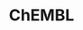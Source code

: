 ---
layout: default
bigquery: https://console.cloud.google.com/bigquery?p=patents-public-data&d=ebi_chembl&page=dataset
citation: '"The ChEMBL database in 2017." Anna Gaulton, Anne Hersey, Michał Nowotka,
  A Patrícia Bento, Jon Chambers, David Mendez, Prudence Mutowo, Francis Atkinson,
  Louisa J Bellis, Elena Cibrián-Uhalte, Mark Davies, Nathan Dedman, Anneli Karlsson,
  María Paula Magariños, John P Overington, George Papadatos, Ines Smit, Andrew R
  Leach Nucleic acids Research (2017) 45 (Database Issue), D945-D954'
contributors: European Bioinformatics Institute
cost: None
description: ChEMBL Data is a manually curated database of small molecules used in
  drug discovery, including information about existing patented drugs.
documentation: 'schema: https://www.ebi.ac.uk/chembl/db_schema


  '
last_edit: 04/08/2022, 19:32:36
location: https://console.cloud.google.com/marketplace/product/google_patents_public_datasets/chembl
maintained_by: EMBL-EBI, an outstation of European Molecular Biology Laboratory
related_publications: '

  ChEMBL: towards direct deposition of bioassay data.


  Mendez D, Gaulton A, Bento AP, Chambers J, De Veij M, Félix E, Magariños MP, Mosquera
  JF, Mutowo P, Nowotka M, Gordillo-Marañón M, Hunter F, Junco L, Mugumbate G, Rodriguez-Lopez
  M, Atkinson F, Bosc N, Radoux CJ, Segura-Cabrera A, Hersey A, Leach AR.


  — Nucleic Acids Res. 2019; 47(D1):D930-D940. doi: 10.1093/nar/gky1075

  '
schema_fields:
- assay_tissue
- component_id
- usan_substem
- standard_relation
- molecule_type
- record_id
- assay_class_id
- drug_product_flag
- hba_lipinski
- warning_class
- first_in_class
- chirality
- pref_name
- target_mapping
- smid
- ref_id
- target_type
- assay_cell_type
- assay_source
- relationship
- major_class
- ddd_units
- level1_description
- usan_stem_definition
- ref_type
- parameter_value
- assay_subcellular_fraction
- who_extra
- approval_date
- cidx
- orig_description
- alert_name
- caloha_id
- qed_weighted
- warnref_id
- cx_logp
- stem
- inorganic_flag
- assay_test_type
- subgroup
- publication_number
- helm_notation
- hba
- oc_id
- level2
- availability_type
- mc_target_name
- domain_id
- efo_term
- compound_key
- result_flag
- chembl_id
- rgid
- innovator_company
- protclasssyn_id
- downgraded
- db_source
- uberon_id
- compd_id
- mc_organism
- sequence
- text_value
- go_id
- assay_category
- ad_type
- delist_flag
- published_type
- definition
- le
- value
- src_assay_id
- cell_ontology_id
- ro3_pass
- dosage_form
- mecref_id
- product_id
- patent_expire_date
- domain_description
- abstract
- tid_fixed
- standard_text_value
- drug_substance_flag
- standard_upper_value
- mol_frac_id
- acd_most_bpka
- patent_use_code
- warning_type
- trade_name
- actsm_id
- cx_logd
- journal
- black_box_warning
- acd_logp
- tbl
- l3
- entity_type
- units
- syn_type
- patent_no
- doc_type
- efo_id
- status
- direct_interaction
- uo_units
- published_relation
- mec_id
- compound_name
- targrel_id
- assay_desc
- activity_comment
- compsyn_id
- class_level
- protein_class_id
- cpd_str_alert_id
- met_comment
- oral
- co_stem_id
- last_active
- first_approval
- confidence
- target_desc
- priority
- alert_id
- withdrawn_class
- molfile
- curated_by
- level5
- comp_go_id
- standard_units
- parameter_type
- level2_description
- route
- polymer_flag
- l4
- assay_strain
- data_validity_comment
- description
- site_name
- first_page
- volume
- updated_by
- company
- binding_site_comment
- warning_year
- previous_company
- isoform
- drugind_id
- structure_type
- doc_id
- usan_year
- cell_id
- parenteral
- level3
- accession
- alert_set_id
- prodrug
- canonical_smiles
- db_version
- ddd_admr
- curation_comment
- protein_class_desc
- atc_code
- comp_class_id
- formulation_id
- set_name
- psa
- level3_description
- submission_date
- name
- warning_id
- updated_on
- bto_id
- mol_hrac_id
- l8
- mechanism_of_action
- alogp
- source_domain_id
- assay_type
- dosed_ingredient
- l6
- country
- predbind_id
- irac_code
- src_compound_id
- bao_id
- mc_tax_id
- ap_id
- natural_product
- pathway_key
- published_value
- cell_source_tissue
- log_id
- domain_type
- creation_date
- res_stem_id
- authors
- action_type
- homologue
- clo_id
- selectivity_comment
- chebi_par_id
- ddd_id
- molecular_species
- parent_molregno
- hrac_class_id
- species_group_flag
- usan_stem_id
- frac_class_id
- sitecomp_id
- end_position
- tax_id
- num_ro5_violations
- class_type
- cl_lincs_id
- withdrawn_country
- normal_range_max
- irac_class_id
- targcomp_id
- protein_class_synonym
- biocomp_id
- assay_organism
- heavy_atoms
- path
- mol_irac_id
- standard_type
- parent_go_id
- src_short_name
- mc_target_type
- pathway_id
- l2
- molregno
- level4_description
- annotation
- patent_id
- who_name
- research_stem
- job_id
- standard_inchi_key
- sei
- last_page
- stat
- site_residues
- warning_description
- withdrawn_reason
- enzyme_name
- src_id
- molecular_mechanism
- applicant_full_name
- aromatic_rings
- source
- activity_count
- level1
- metref_id
- active_molregno
- indication_class
- indref_id
- cell_source_tax_id
- molsyn_id
- component_type
- toid
- bei
- l7
- disease_efficacy
- site_id
- issue
- ddd_value
- assay_tax_id
- warning_country
- aspect
- potential_duplicate
- topical
- ass_cls_map_id
- l5
- qudt_units
- standard_flag
- rtb
- therapeutic_flag
- hbd
- withdrawn_year
- organism
- mesh_id
- mesh_heading
- normal_range_min
- assay_param_id
- stem_class
- sequence_md5sum
- cx_most_apka
- comments
- synonyms
- num_lipinski_ro5_violations
- enzyme_tid
- max_phase_for_ind
- standard_inchi
- src_description
- assay_id
- ridx
- mw_monoisotopic
- doi
- bao_endpoint
- acd_most_apka
- relationship_desc
- standard_value
- met_conversion
- mutation
- as_id
- cx_most_bpka
- activity_id
- bao_format
- num_alerts
- idx
- aidx
- domain_name
- met_id
- published_units
- tid
- mw_freebase
- cell_description
- lle
- label
- pchembl_value
- mol_atc_id
- hbd_lipinski
- relationship_type
- year
- ingredient
- mechanism_comment
- strength
- withdrawn_flag
- max_phase
- tissue_id
- usan_stem
- component_synonym
- pubmed_id
- cell_source_organism
- std_act_id
- entity_id
- variant_id
- frac_code
- substrate_record_id
- version
- acd_logd
- level4
- confidence_score
- mc_target_accession
- ddd_comment
- start_position
- type
- hrac_code
- related_tid
- cell_name
- nda_type
- upper_value
- ref_url
- parent_id
- full_mwt
- metabolite_record_id
- active_ingredient
- prediction_method
- short_name
- title
- drug_record_id
- cellosaurus_id
- smarts
- parent_type
- relation
- l1
- full_molformula
- prod_pat_id
shortname: chembl
tags:
- biotechnology
- health
- chemical
- bioinformatics
- medical
terms_of_use: CC BY-SA 3.0
title: ChEMBL
uuid: e232a192-965c-4ec9-904c-155b6dfe56c5
---